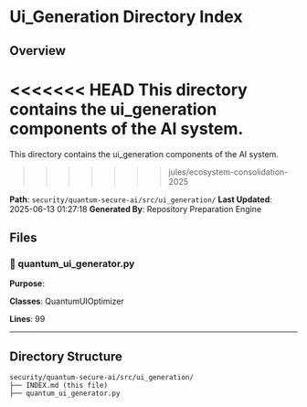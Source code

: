 # Ui_Generation Directory Index

## Overview
<<<<<<< HEAD
This directory contains the ui_generation components of the AI system.
=======
This directory contains the ui_generation components of the AI system.
>>>>>>> jules/ecosystem-consolidation-2025

**Path**: `security/quantum-secure-ai/src/ui_generation/`
**Last Updated**: 2025-06-13 01:27:18
**Generated By**: Repository Preparation Engine

## Files

### 📄 quantum_ui_generator.py

**Purpose**: 

**Classes**: QuantumUIOptimizer

**Lines**: 99

---

## Directory Structure
```
security/quantum-secure-ai/src/ui_generation/
├── INDEX.md (this file)
├── quantum_ui_generator.py
```
